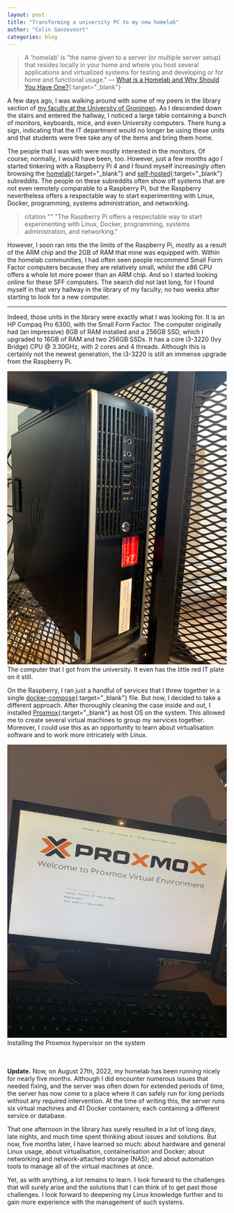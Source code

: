 ```yaml
---
layout: post
title: "Transforming a university PC to my new homelab"
author: "Colin Ganzevoort"
categories: blog
---
```


> A 'homelab' is "the name given to a server (or multiple server setup) that resides locally in your home and where you host several applications and virtualized systems for testing and developing or for home and functional usage." — [What is a Homelab and Why Should You Have One?](https://linuxhandbook.com/homelab/){:target="_blank"}

<p class="dropcap">A few days ago, I was walking around with some of my peers in the library section of <a href="https://www.rug.nl/gmw/" target="_blank">my faculty at the University of Groningen</a>. As I descended down the stairs and entered the hallway, I noticed a large table containing a bunch of monitors, keyboards, mice, and even University computers. There hung a sign, indicating that the IT department would no longer be using these units and that students were free take any of the items and bring them home.</p>

The people that I was with were mostly interested in the monitors. Of course; normally, I would have been, too. However, just a few months ago I started tinkering with a Raspberry Pi 4 and I found myself increasingly often browsing the [homelab](https://www.reddit.com/r/homelab/){:target="_blank"} and [self-hosted](https://www.reddit.com/r/selfhosted/){:target="_blank"} subreddits. The people on these subreddits often show off systems that are not even remotely comparable to a Raspberry Pi, but the Raspberry nevertheless offers a respectable way to start experimenting with Linux, Docker, programming, systems administration, and networking.

> citation ""
> "The Raspberry Pi offers a respectable way to start experimenting with Linux, Docker, programming, systems administration, and networking."


However, I soon ran into the the limits of the Raspberry Pi, mostly as a result of the ARM chip and the 2GB of RAM that mine was equipped with. Within the homelab communities, I had often seen people recommend Small Form Factor computers because they are relatively small, whilst the x86 CPU offers a whole lot more power than an ARM chip. And so I started looking online for these SFF computers. The search did not last long, for I found myself in that very hallway in the library of my faculty; no two weeks after starting to look for a new computer.

---

Indeed, those units in the library were exactly what I was looking for. It is an HP Compaq Pro 6300, with the Small Form Factor. The computer originally had (an impressive) 8GB of RAM installed and a 256GB SSD, which I upgraded to 16GB of RAM and two 256GB SSDs. It has a core i3-3220 (Ivy Bridge) CPU @ 3.30GHz, with 2 cores and 4 threads. Although this is certainly not the newest generation, the i3-3220 is still an immense upgrade from the Raspberry Pi.

<img src="/assets/images/IMG_1424.jpeg" alt="The computer">
<figcaption>The computer that I got from the university. It even has the little red IT plate on it still.</figcaption>

On the Raspberry, I ran just a handful of services that I threw together in a single [docker-compose](https://docs.docker.com/compose/){:target="_blank"} file. But now, I decided to take a different approach. After thoroughly cleaning the case inside and out, I installed [Proxmox](https://www.proxmox.com/en/){:target="_blank"} as host OS on the system. This allowed me to create several virtual machines to group my services together. Moreover, I could use this as an opportunity to learn about virtualisation software and to work more intricately with Linux.

<img src="/assets/images/IMG_9704.jpeg" alt="The computer">
<figcaption>Installing the Proxmox hypervisor on the system</figcaption>

<br>
<div class="divided"></div>
<br>

**Update.** Now, on August 27th, 2022, my homelab has been running nicely for nearly five months. Although I did encounter numerous issues that needed fixing, and the server was often down for extended periods of time, the server has now come to a place where it can safely run for long periods without any required intervention. At the time of writing this, the server runs six virtual machines and 41 Docker containers; each containing a different service or database.

That one afternoon in the library has surely resulted in a lot of long days, late nights, and much time spent thinking about issues and solutions. But now, five months later, I have learned so much: about hardware and general Linux usage, about virtualisation, containerisation and Docker; about networking and network-attached storage (NAS); and about automation tools to manage all of the virtual machines at once.

Yet, as with anything, a lot remains to learn. I look forward to the challenges that will surely arise and the solutions that I can think of to get past those challenges. I look forward to deepening my Linux knowledge further and to gain more experience with the management of such systems.
